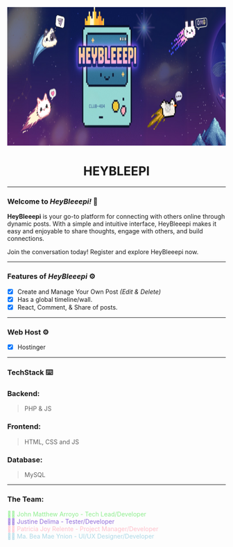 <div align="center">
   <img width=1063px height=320px src="./heybleepi/readme_cover.png" />

# HEYBLEEPI

<hr>

</div>

### Welcome to _HeyBleeepi!_ 👋

**HeyBleeepi** is your go-to platform for connecting with others online through 
dynamic posts. With a simple and intuitive interface, HeyBleeepi makes it easy
and enjoyable to share thoughts, engage with others, and build connections.

Join the conversation today! Register and explore HeyBleeepi now.

<hr>

<h3> Features of <em>HeyBleeepi</em> ⚙️</h3>

- [x] Create and Manage Your Own Post _(Edit & Delete)_
- [x] Has a global timeline/wall.
- [x] React, Comment, & Share of posts.

<hr>

### Web Host ⚙️
- [x] Hostinger

<hr>

### TechStack ⌨️
### Backend:
> PHP & JS

### Frontend:
>  HTML, CSS and JS

### Database: 
> MySQL

<hr>

### The Team:

<div style="color: lightgreen">
👨‍💻 John Matthew Arroyo - Tech Lead/Developer
</div>
<div style="color: mediumpurple">
   👨‍💻 Justine Delima - Tester/Developer
</div>
<div style="color: pink">
   👩‍💻 Patricia Joy Relente - Project Manager/Developer
</div>
<div style="color: lightblue">
   👩‍💻 Ma. Bea Mae Ynion - UI/UX Designer/Developer
</div>
